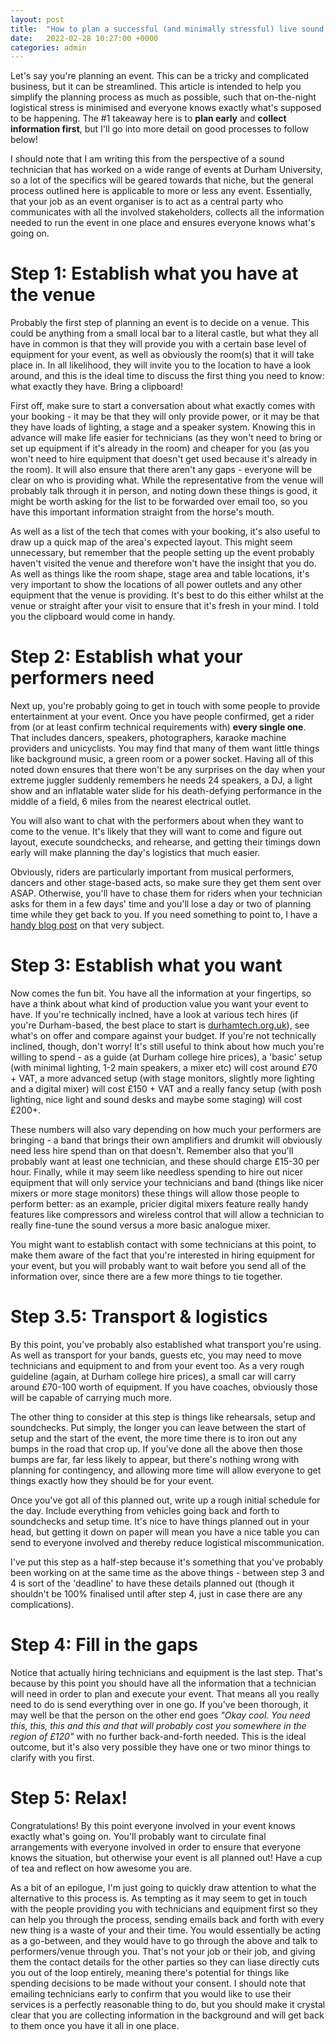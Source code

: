 ```yaml
---
layout: post
title:  "How to plan a successful (and minimally stressful) live sound event"
date:   2022-02-28 10:27:00 +0000
categories: admin
---
```


Let's say you're planning an event. This can be a tricky and complicated business, but it can be streamlined. This article is intended to help you simplify the planning process as much as possible, such that on-the-night logistical stress is minimised and everyone knows exactly what's supposed to be happening. The #1 takeaway here is to **plan early** and **collect information first**, but I'll go into more detail on good processes to follow below!

I should note that I am writing this from the perspective of a sound technician that has worked on a wide range of events at Durham University, so a lot of the specifics will be geared towards that niche, but the general process outlined here is applicable to more or less any event. Essentially, that your job as an event organiser is to act as a central party who communicates with all the involved stakeholders, collects all the information needed to run the event in one place and ensures everyone knows what's going on.

# Step 1: Establish what you have at the venue
Probably the first step of planning an event is to decide on a venue. This could be anything from a small local bar to a literal castle, but what they all have in common is that they will provide you with a certain base level of equipment for your event, as well as obviously the room(s) that it will take place in. In all likelihood, they will invite you to the location to have a look around, and this is the ideal time to discuss the first thing you need to know: what exactly they have. Bring a clipboard!

First off, make sure to start a conversation about what exactly comes with your booking - it may be that they will only provide power, or it may be that they have loads of lighting, a stage and a speaker system. Knowing this in advance will make life easier for technicians (as they won't need to bring or set up equipment if it's already in the room) and cheaper for you (as you won't need to hire equipment that doesn't get used because it's already in the room). It will also ensure that there aren't any gaps - everyone will be clear on who is providing what. While the representative from the venue will probably talk through it in person, and noting down these things is good, it might be worth asking for the list to be forwarded over email too, so you have this important information straight from the horse's mouth.

As well as a list of the tech that comes with your booking, it's also useful to draw up a quick map of the area's expected layout. This might seem unnecessary, but remember that the people setting up the event probably haven't visited the venue and therefore won't have the insight that you do. As well as things like the room shape, stage area and table locations, it's very important to show the locations of all power outlets and any other equipment that the venue is providing. It's best to do this either whilst at the venue or straight after your visit to ensure that it's fresh in your mind. I told you the clipboard would come in handy.

# Step 2: Establish what your performers need
Next up, you're probably going to get in touch with some people to provide entertainment at your event. Once you have people confirmed, get a rider from (or at least confirm technical requirements with) **every single one**. That includes dancers, speakers, photographers, karaoke machine providers and unicyclists. You may find that many of them want little things like background music, a green room or a power socket. Having all of this noted down ensures that there won't be any surprises on the day when your extreme juggler suddenly remembers he needs 24 speakers, a DJ, a light show and an inflatable water slide for his death-defying performance in the middle of a field, 6 miles from the nearest electrical outlet.

You will also want to chat with the performers about when they want to come to the venue. It's likely that they will want to come and figure out layout, execute soundchecks, and rehearse, and getting their timings down early will make planning the day's logistics that much easier.

Obviously, riders are particularly important from musical performers, dancers and other stage-based acts, so make sure they get them sent over ASAP. Otherwise, you'll have to chase them for riders when your technician asks for them in a few days' time and you'll lose a day or two of planning time while they get back to you. If you need something to point to, I have a [handy blog post](https://blog.barnabycollins.com/admin/2022/02/01/how-to-write-a-band-rider.html) on that very subject.

# Step 3: Establish what you want
Now comes the fun bit. You have all the information at your fingertips, so have a think about what kind of production value you want your event to have. If you're technically inclned, have a look at various tech hires (if you're Durham-based, the best place to start is [durhamtech.org.uk](https://durhamtech.org.uk)), see what's on offer and compare against your budget. If you're not technically inclined, though, don't worry! It's still useful to think about how much you're willing to spend - as a guide (at Durham college hire prices), a 'basic' setup (with minimal lighting, 1-2 main speakers, a mixer etc) will cost around £70 + VAT, a more advanced setup (with stage monitors, slightly more lighting and a digital mixer) will cost £150 + VAT and a really fancy setup (with posh lighting, nice light and sound desks and maybe some staging) will cost £200+.

These numbers will also vary depending on how much your performers are bringing - a band that brings their own amplifiers and drumkit will obviously need less hire spend than on that doesn't. Remember also that you'll probably want at least one technician, and these should charge £15-30 per hour. Finally, while it may seem like needless spending to hire out nicer equipment that will only service your technicians and band (things like nicer mixers or more stage monitors) these things will allow those people to perform better: as an example, pricier digital mixers feature really handy features like compressors and wireless control that will allow a technician to really fine-tune the sound versus a more basic analogue mixer.

You might want to establish contact with some technicians at this point, to make them aware of the fact that you're interested in hiring equipment for your event, but you will probably want to wait before you send all of the information over, since there are a few more things to tie together.

# Step 3.5: Transport & logistics
By this point, you've probably also established what transport you're using. As well as transport for your bands, guests etc, you may need to move technicians and equipment to and from your event too. As a very rough guideline (again, at Durham college hire prices), a small car will carry around £70-100 worth of equipment. If you have coaches, obviously those will be capable of carrying much more.

The other thing to consider at this step is things like rehearsals, setup and soundchecks. Put simply, the longer you can leave between the start of setup and the start of the event, the more time there is to iron out any bumps in the road that crop up. If you've done all the above then those bumps are far, far less likely to appear, but there's nothing wrong with planning for contingency, and allowing more time will allow everyone to get things exactly how they should be for your event.

Once you've got all of this planned out, write up a rough initial schedule for the day. Include everything from vehicles going back and forth to soundchecks and setup time. It's nice to have things planned out in your head, but getting it down on paper will mean you have a nice table you can send to everyone involved and thereby reduce logistical miscommunication.

I've put this step as a half-step because it's something that you've probably been working on at the same time as the above things - between step 3 and 4 is sort of the 'deadline' to have these details planned out (though it shouldn't be 100% finalised until after step 4, just in case there are any complications).

# Step 4: Fill in the gaps
Notice that actually hiring technicians and equipment is the last step. That's because by this point you should have all the information that a technician will need in order to plan and execute your event. That means all you really need to do is send everything over in one go. If you've been thorough, it may well be that the person on the other end goes *"Okay cool. You need this, this, this and this and that will probably cost you somewhere in the region of £120"* with no further back-and-forth needed. This is the ideal outcome, but it's also very possible they have one or two minor things to clarify with you first.

# Step 5: Relax!
Congratulations! By this point everyone involved in your event knows exactly what's going on. You'll probably want to circulate final arrangements with everyone involved in order to ensure that everyone knows the situation, but otherwise your event is all planned out! Have a cup of tea and reflect on how awesome you are.

As a bit of an epilogue, I'm just going to quickly draw attention to what the alternative to this process is. As tempting as it may seem to get in touch with the people providing you with technicians and equipment first so they can help you through the process, sending emails back and forth with every new thing is a waste of your and their time. You would essentially be acting as a go-between, and they would have to go through the above and talk to performers/venue through you. That's not your job or their job, and giving them the contact details for the other parties so they can liase directly cuts you out of the loop entirely, meaning there's potential for things like spending decisions to be made without your consent. I should note that emailing technicians early to confirm that you would like to use their services is a perfectly reasonable thing to do, but you should make it crystal clear that you are collecting information in the background and will get back to them once you have it all in one place.
